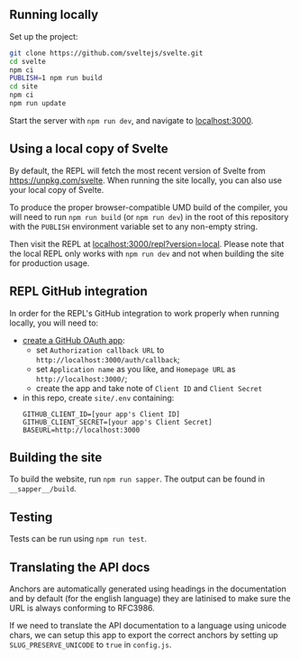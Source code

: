 ## Running locally

Set up the project:

```bash
git clone https://github.com/sveltejs/svelte.git
cd svelte
npm ci
PUBLISH=1 npm run build
cd site
npm ci
npm run update
```

Start the server with `npm run dev`, and navigate to [localhost:3000](http://localhost:3000).

## Using a local copy of Svelte

By default, the REPL will fetch the most recent version of Svelte from https://unpkg.com/svelte. When running the site locally, you can also use your local copy of Svelte.

To produce the proper browser-compatible UMD build of the compiler, you will need to run `npm run build` (or `npm run dev`) in the root of this repository with the `PUBLISH` environment variable set to any non-empty string.

Then visit the REPL at [localhost:3000/repl?version=local](http://localhost:3000/repl?version=local). Please note that the local REPL only works with `npm run dev` and not when building the site for production usage.

## REPL GitHub integration

In order for the REPL's GitHub integration to work properly when running locally, you will need to:
- [create a GitHub OAuth app](https://github.com/settings/developers):
   - set `Authorization callback URL` to `http://localhost:3000/auth/callback`;
   - set `Application name` as you like, and `Homepage URL` as `http://localhost:3000/`;
   - create the app and take note of `Client ID` and `Client Secret`
- in this repo, create `site/.env` containing:
   ```
   GITHUB_CLIENT_ID=[your app's Client ID]
   GITHUB_CLIENT_SECRET=[your app's Client Secret]
   BASEURL=http://localhost:3000
   ```
## Building the site

To build the website, run `npm run sapper`. The output can be found in `__sapper__/build`.

## Testing

Tests can be run using `npm run test`.

## Translating the API docs

Anchors are automatically generated using headings in the documentation and by default (for the english language) they are latinised to make sure the URL is always conforming to RFC3986.

If we need to translate the API documentation to a language using unicode chars, we can setup this app to export the correct anchors by setting up `SLUG_PRESERVE_UNICODE` to `true` in `config.js`.
